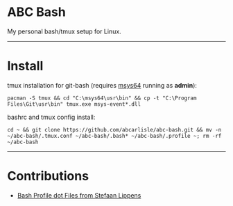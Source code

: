ABC Bash
================================

My personal bash/tmux setup for Linux.

---

# Install

tmux installation for git-bash (requires [msys64](https://www.msys2.org/) running as **admin**):

    pacman -S tmux && cd "C:\msys64\usr\bin" && cp -t "C:\Program Files\Git\usr\bin" tmux.exe msys-event*.dll
    
bashrc and tmux config install:

    cd ~ && git clone https://github.com/abcarlisle/abc-bash.git && mv -n ~/abc-bash/.tmux.conf ~/abc-bash/.bash* ~/abc-bash/.profile ~; rm -rf ~/abc-bash

---

# Contributions
- [Bash Profile dot Files from Stefaan Lippens](https://www.stefaanlippens.net/my_bashrc_aliases_profile_and_other_stuff/)
